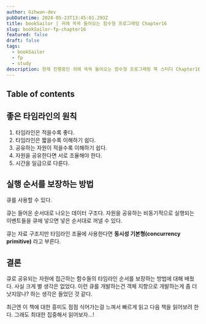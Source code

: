 ```yaml
---
author: Gihwan-dev
pubDatetime: 2024-05-23T13:45:01.293Z
title: bookSailor | 귀에 쏙쏙 들어오는 함수형 프로그래밍 Chapter16
slug: bookSailor-fp-chapter16
featured: false
draft: false
tags:
  - bookSailor
  - fp
  - study
description: 현재 진행중인 귀에 쏙쏙 들어오는 함수형 프로그래밍 북 스터디 Chapter16 요약본입니다.
---
```


## Table of contents

## 좋은 타임라인의 원칙

1. 타임라인은 적을수록 좋다.
2. 타임라인은 짧을수록 이해하기 쉽다.
3. 공유하는 자원이 적을수록 이해하기 쉽다.
4. 자원을 공유한다면 서로 조율해야 한다.
5. 시간을 일급으로 다룬다.

## 실행 순서를 보장하는 방법

큐를 사용할 수 있다.

큐는 들어온 순서대로 나오는 데이터 구조다. 자원을 공유하는 비동기적으로 실행되는 이벤트들을 큐에 넣으면 넣은 순서대로 꺼낼 수 있다.

큐는 자료 구조지만 타임라인 조율에 사용한다면 **동시성 기본형(concurrency primitive)** 라고 부른다.

## 결론

큐로 공유되는 자원에 접근하는 함수들의 타임라인 순서를 보장하는 방법에 대해 배웠다. 사실 크게 별 생각은 없었다. 이런 큐를 개발하는건 객체 지향으로 개발하는게 좀 더 낫지않나? 하는 생각은 들었던 것 같다.

최근엔 이 책에 대한 흥미도 점점 식어가는걸 느껴서 빠르게 읽고 다음 책을 읽어보려 한다. 그래도 최대한 집중해서 읽어보자...!
